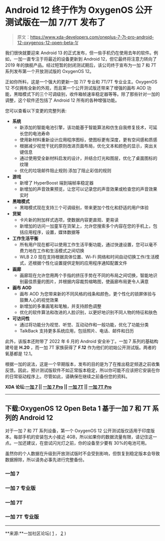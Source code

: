 # Android 12 终于作为 OxygenOS 公开测试版在一加 7/7T 发布了

> 原文：<https://www.xda-developers.com/oneplus-7-7t-pro-android-12-oxygenos-12-open-beta-1/>

我们很快就要迎来 Android 13 的正式发布，但一些手机仍在使用去年的软件。例如，一加一直专注于将最近的设备更新到 Android 12，但它最终将注意力转向了 2019 年的旗舰产品。经过短暂的封闭测试期后，该公司终于宣布为一加 7 和 7T 系列发布第一个开放测试版的 OxygenOS 12。

正如你所料，这是一个强大的更新一加 7/7 专业和 7T/7T 专业业主。OxygenOS 12 不仅拥有全新的外观，而且第一个公开测试版还带来了增强的画布 AOD 功能，黑暗模式下的三个可调级别，收件箱帧速率稳定器等等。除了那些针对一加的调整，这个软件还包括了 Android 12 所有的各种增强功能。

您可以查看以下变更的完整列表:

*   **系统**
    *   新添加的智能电池引擎，该功能基于智能算法和仿生自我修复技术，可延长您的电池寿命
    *   使用新材料重新设计应用程序图标，使图标更有深度，更有空间感和质感
    *   根据减少视觉干扰的原则改进页面布局，优化文本和颜色的显示，突出关键信息
    *   通过使用受全新材料启发的设计，并结合灯光和图层，优化了桌面图标的纹理
    *   优化的垃圾邮件阻止规则:添加了阻止彩信的规则
*   **游戏**
    *   新增了 HyperBoost 端到端帧率稳定器
    *   新增加的声音效果预览，让您可以记录您的声音效果或检查您的声音效果实时
*   **黑暗模式**
    *   黑暗模式现在支持三个可调级别，带来更加个性化和舒适的用户体验
*   **货架**
    *   卡片新的附加样式选项，使数据内容更直观、更易读
    *   新增加的访问一加童军在货架上，允许您搜索多个内容在您的手机上，包括应用程序，设置，媒体数据等
*   **工作生活平衡**
    *   所有用户现在都可以使用工作生活平衡功能，通过快速设置，您可以毫不费力地在工作和生活模式之间切换
    *   WLB 2.0 现在支持根据具体位置、Wi-Fi 网络和时间自动切换工作/生活模式，还根据个性化设置提供定制的应用程序通知配置文件
*   **画廊**
    *   画廊现在允许您用两个手指的挤压手势在不同的布局之间切换，智能地识别最佳质量的图片，并根据内容裁剪缩略图，使画廊布局更令人满意
*   **画布 AOD**
    *   画布 AOD 为您带来新的不同风格的线条和颜色，更个性化的锁屏体验与鼓舞人心的视觉效果
    *   新增加的多重画笔和笔触，并支持颜色调整
    *   优化的软件算法和改进的人脸识别，以更好地识别不同人物的特征和肤色
*   **可访问性**
    *   通过将功能分为视觉、听觉、互动动作和一般功能，优化了功能分类
    *   TalkBack 支持更多系统应用，包括照片、电话、邮件和日历

此外，该版本还附带了 2022 年 6 月的 Android 安全补丁。一加 7 系列的基础构建号是 **H.20** ，而一加 7T 家族获得了 **F.12** 作为他们的初始公开测试版。两者的氧基都是 12.1。

根据一加的说法，这是一个早期版本，发布的目的是为了在推出稳定频道之前收集反馈。因此，预计测试版软件不如正常版本稳定，所以你可能不应该把它安装在你的日常驱动程序上。尽管如此，请确保在继续之前备份您的资料。

**XDA 论坛:[一加 7](https://forum.xda-developers.com/c/oneplus-7.8833/) || [一加 7 Pro](https://forum.xda-developers.com/c/oneplus-7-pro.8847/) || [一加 7T](https://forum.xda-developers.com/c/oneplus-7t.9249/) || [一加 7T Pro](https://forum.xda-developers.com/c/oneplus-7t-pro.9327/)**

* * *

## 下载:OxygenOS 12 Open Beta 1 基于一加 7 和 7T 系列的 Android 12

对于一加 7 和 7T 系列设备，第一个 OxygenOS 12 公开测试版仅适用于印度版本。每部手机的安装包大小接近 4GB，所以如果你的数据流量有限，请记住这一点。一加还建议，在尝试闪光灯之前，你的设备至少要有 30%的电池可用。

虽然你的个人数据在升级到开放测试版时不会受到影响，但恢复到稳定版本会导致数据擦除，所以请务必事先进行完整备份。

### 一加 7

### 一加 7 专业版

### 一加 7T

### 一加 7T 专业版

* * *

**来源:**一加社区论坛( [1](https://community.oneplus.com/thread?id=1100281717593735176) ， [2](https://community.oneplus.com/thread?id=1100290406715228167) )